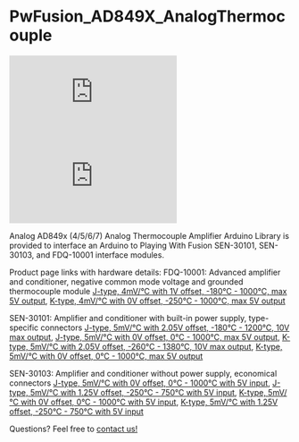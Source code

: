 # PwFusion_AD849X_AnalogThermocouple
![FDQ-10001 ISO](https://www.playingwithfusion.com/include/getimg.php?imgid=1408)
![SEN-30103 ISO](https://www.playingwithfusion.com/include/getimg.php?imgid=1257)

Analog AD849x (4/5/6/7) Analog Thermocouple Amplifier Arduino Library is provided to interface an Arduino to Playing With Fusion SEN-30101, SEN-30103, and FDQ-10001 interface modules. 

Product page links with hardware details:
FDQ-10001: Advanced amplifier and conditioner, negative common mode voltage and grounded thermocouple module
<a href="https://www.playingwithfusion.com/productview.php?pdid=97">J-type, 4mV/°C with 1V offset, -180°C - 1000°C, max 5V output</a>, <a href="https://www.playingwithfusion.com/productview.php?pdid=98">K-type, 4mV/°C with 0V offset, -250°C - 1000°C, max 5V output</a>

SEN-30101: Amplifier and conditioner with built-in power supply, type-specific connectors
<a href="https://www.playingwithfusion.com/productview.php?pdid=24">J-type, 5mV/°C with 2.05V offset, -180°C - 1200°C, 10V max output</a>, <a href="https://www.playingwithfusion.com/productview.php?pdid=86">J-type, 5mV/°C with 0V offset, 0°C - 1000°C, max 5V output</a>, <a href="https://www.playingwithfusion.com/productview.php?pdid=21">K-type, 5mV/°C with 2.05V offset, -260°C - 1380°C, 10V max output</a>, <a href="https://www.playingwithfusion.com/productview.php?pdid=87">K-type, 5mV/°C with 0V offset, 0°C - 1000°C, max 5V output</a>

SEN-30103: Amplifier and conditioner without power supply, economical connectors
<a href="https://www.playingwithfusion.com/productview.php?pdid=51">J-type, 5mV/°C with 0V offset, 0°C - 1000°C with 5V input</a>, <a href="https://www.playingwithfusion.com/productview.php?pdid=52">J-type, 5mV/°C with 1.25V offset, -250°C - 750°C with 5V input</a>, <a href="https://www.playingwithfusion.com/productview.php?pdid=53">K-type, 5mV/°C with 0V offset, 0°C - 1000°C with 5V input</a>, <a href="https://www.playingwithfusion.com/productview.php?pdid=54">K-type, 5mV/°C with 1.25V offset, -250°C - 750°C with 5V input</a>

Questions? Feel free to <a href="http://www.playingwithfusion.com/contactus.php">contact us!</a>
